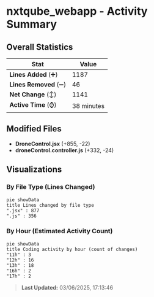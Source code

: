 # nxtqube_webapp - Activity Summary 

## Overall Statistics

| Stat                   | Value                                                             |
| ---------------------- | ----------------------------------------------------------------- |
| **Lines Added** (➕)   | 1187                                          |
| **Lines Removed** (➖) | 46                                        |
| **Net Change** (↕)    | 1141                |
| **Active Time** (⌚)   | 38 minutes |


## Modified Files
- **DroneControl.jsx** (+855, -22)
- **droneControl.controller.js** (+332, -24)

## Visualizations

### By File Type (Lines Changed)

```mermaid
pie showData
title Lines changed by file type
".jsx" : 877
".js" : 356
```

### By Hour (Estimated Activity Count)

```mermaid
pie showData
title Coding activity by hour (count of changes)
"11h" : 3
"12h" : 16
"13h" : 18
"16h" : 2
"17h" : 2
```


> **Last Updated:** 03/06/2025, 17:13:46